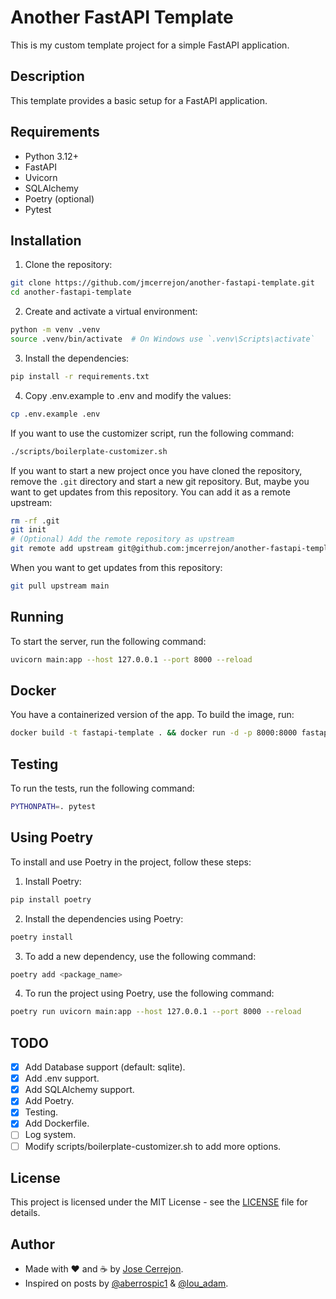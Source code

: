 # Another FastAPI Template

This is my custom template project for a simple FastAPI application.

## Description

This template provides a basic setup for a FastAPI application.

## Requirements

-   Python 3.12+
-   FastAPI
-   Uvicorn
-   SQLAlchemy
-   Poetry (optional)
-   Pytest

## Installation

1. Clone the repository:

```bash
git clone https://github.com/jmcerrejon/another-fastapi-template.git
cd another-fastapi-template
```

2. Create and activate a virtual environment:

```bash
python -m venv .venv
source .venv/bin/activate  # On Windows use `.venv\Scripts\activate`
```

3. Install the dependencies:

```bash
pip install -r requirements.txt
```

4. Copy .env.example to .env and modify the values:

```bash
cp .env.example .env
```

If you want to use the customizer script, run the following command:

```bash
./scripts/boilerplate-customizer.sh
```

If you want to start a new project once you have cloned the repository, remove the `.git` directory and start a new git repository. But, maybe you want to get updates from this repository. You can add it as a remote upstream:

```bash
rm -rf .git
git init
# (Optional) Add the remote repository as upstream
git remote add upstream git@github.com:jmcerrejon/another-fastapi-template.git
```

When you want to get updates from this repository:

```bash
git pull upstream main
```

## Running

To start the server, run the following command:

```bash
uvicorn main:app --host 127.0.0.1 --port 8000 --reload
```

## Docker

You have a containerized version of the app. To build the image, run:

```sh
docker build -t fastapi-template . && docker run -d -p 8000:8000 fastapi-template
```

## Testing

To run the tests, run the following command:

```bash
PYTHONPATH=. pytest
```

## Using Poetry

To install and use Poetry in the project, follow these steps:

1. Install Poetry:

```bash
pip install poetry
```

2. Install the dependencies using Poetry:

```bash
poetry install
```

3. To add a new dependency, use the following command:

```bash
poetry add <package_name>
```

4. To run the project using Poetry, use the following command:

```bash
poetry run uvicorn main:app --host 127.0.0.1 --port 8000 --reload
```

## TODO

-   [x] Add Database support (default: sqlite).
-   [x] Add .env support.
-   [x] Add SQLAlchemy support.
-   [x] Add Poetry.
-   [x] Testing.
-   [x] Add Dockerfile.
-   [ ] Log system.
-   [ ] Modify scripts/boilerplate-customizer.sh to add more options.

## License

This project is licensed under the MIT License - see the [LICENSE](LICENSE) file for details.

## Author

-   Made with ❤️ and ☕️ by [Jose Cerrejon](mailto:ulysess@gmail.com).
-   Inspired on posts by [@aberrospic1](https://medium.com/@aberrospic1/crud-operations-with-fastapi-c2de026e5862) & [@lou_adam](https://medium.com/@lou_adam/best-practices-for-building-deploying-rest-api-as-data-engineer-concrete-example-with-fastapi-84522745a9f7#7dfc).
